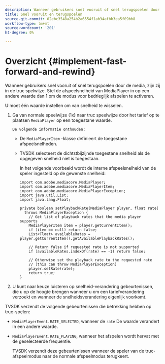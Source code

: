 ```yaml
---
description: Wanneer gebruikers snel vooruit of snel terugspoelen door de media, zijn zij in de truc spelwijze. Stel de afspeelsnelheid van MediaPlayer in op een andere waarde dan 1 om de modus voor bedrieglijk afspelen te activeren.
title: Snel vooruit en terugspoelen
source-git-commit: 02ebc3548a254b2a6554f1ab34afbb3ea5f09bb8
workflow-type: tm+mt
source-wordcount: '201'
ht-degree: 0%

---
```


# Overzicht {#implement-fast-forward-and-rewind}

Wanneer gebruikers snel vooruit of snel terugspoelen door de media, zijn zij in de truc spelwijze. Stel de afspeelsnelheid van MediaPlayer in op een andere waarde dan 1 om de modus voor bedrieglijk afspelen te activeren.

U moet één waarde instellen om van snelheid te wisselen.

1. Ga van normale speelwijze (1x) naar truc speelwijze door het tarief op te plaatsen `MediaPlayer` op een toegestane waarde.

       De volgende informatie onthouden:
   
   * De `MediaPlayerItem` -klasse definieert de toegestane afspeelsnelheden.
   * TVSDK selecteert de dichtstbijzijnde toegestane snelheid als de opgegeven snelheid niet is toegestaan.

     In het volgende voorbeeld wordt de interne afspeelsnelheid van de speler ingesteld op de gewenste snelheid:

     ```
     import com.adobe.mediacore.MediaPlayer; 
     import com.adobe.mediacore.MediaPlayerItem; 
     import com.adobe.mediacore.MediaPlayerException; 
     import java.util.List; 
     import java.lang.Float; 
     
     private boolean setPlaybackRate(MediaPlayer player, float rate)  
       throws MediaPlayerException { 
         // Get list of playback rates that the media player supports 
         MediaPlayerItem item = player.getCurrentItem(); 
         if (item == null) return false; 
         List<Float> availableRates = player.getCurrentItem().getAvailablePlaybackRates(); 
     
         // Return false if requested rate is not supported 
         if (availableRates.indexOf(rate) == -1) return false; 
     
         // Otherwise set the playback rate to the requested rate  
         // (this can throw MediaPlayerException) 
         player.setRate(rate); 
         return true; 
     }
     ```

1. U kunt naar keuze luisteren op snelheid-verandering gebeurtenissen, die u op de hoogte brengen wanneer u om een tariefverandering verzoekt en wanneer de snelheidsverandering eigenlijk voorkomt.

TVSDK verzendt de volgende gebeurtenissen die betrekking hebben op truc-spelen:

* `MediaPlayerEvent.RATE_SELECTED`, wanneer de `rate` De waarde verandert in een andere waarde.

* `MediaPlayerEvent.RATE_PLAYING`, wanneer het afspelen wordt hervat met de geselecteerde frequentie.

  TVSDK verzendt deze gebeurtenissen wanneer de speler van de truc-afspeelmodus naar de normale afspeelmodus terugkeert.
